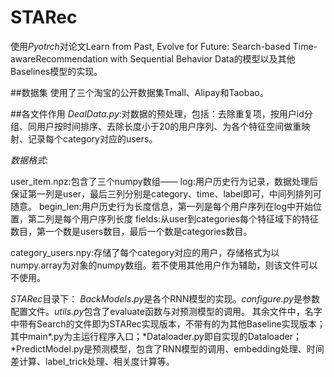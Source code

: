# STARec
使用*Pyotrch*对论文Learn from Past, Evolve for Future: Search-based Time-awareRecommendation with Sequential Behavior Data的模型以及其他Baselines模型的实现。

##数据集
使用了三个淘宝的公开数据集Tmall、Alipay和Taobao。

##各文件作用
*DealData.py*:对数据的预处理，包括：去除重复项，按用户id分组、同用户按时间排序、去除长度小于20的用户序列、为各个特征空间做重映射、记录每个category对应的users。

*数据格式*:

user_item.npz:包含了三个numpy数组——
    log:用户历史行为记录，数据处理后保证第一列是user，最后三列分别是category、time、label即可，中间列排列可随意。
    begin_len:用户历史行为长度信息，第一列是每个用户序列在log中开始位置，第二列是每个用户序列长度
    fields:从user到categories每个特征域下的特征数目，第一个数是users数目，最后一个数是categories数目。

category_users.npy:存储了每个category对应的用户，存储格式为以numpy.array为对象的numpy数组。若不使用其他用户作为辅助，则该文件可以不使用。


*STARec*目录下：
*BackModels.py*是各个RNN模型的实现。*configure.py*是参数配置文件。*utils.py*包含了evaluate函数与对预测模型的调用。
其余文件中，名字中带有Search的文件即为STARec实现版本，不带有的为其他Baseline实现版本；其中main*.py为主运行程序入口；*Dataloader.py即自实现的Dataloader；*PredictModel.py是预测模型，包含了RNN模型的调用、embedding处理、时间差计算、label_trick处理、相关度计算等。

